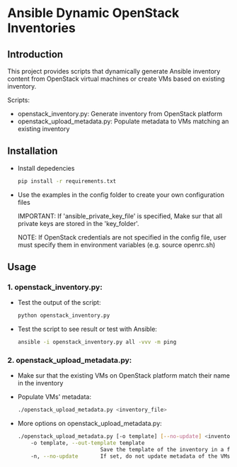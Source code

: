 # Ansible Dynamic OpenStack Inventories

## Introduction

This project provides scripts that dynamically generate Ansible inventory
content from OpenStack virtual machines or create VMs based on existing
inventory.

Scripts:

  - openstack_inventory.py: Generate inventory from OpenStack platform
  - openstack_upload_metadata.py: Populate metadata to VMs matching an existing inventory


## Installation

- Install depedencies
    ```sh
    pip install -r requirements.txt
    ```
- Use the examples in the config folder to create your own configuration files
  
  IMPORTANT: If 'ansible_private_key_file' is specified,
             Make sur that all private keys are stored in the 'key_folder'.

  NOTE: If OpenStack credentials are not specified in the config file, user must 
        specify them in environment variables (e.g. source openrc.sh)

## Usage

### 1. openstack_inventory.py:

- Test the output of the script:
    ```sh
    python openstack_inventory.py
    ```
- Test the script to see result or test with Ansible:
    ```sh
    ansible -i openstack_inventory.py all -vvv -m ping
    ```

### 2. openstack_upload_metadata.py:

- Make sur that the existing VMs on OpenStack platform match their name in the inventory

- Populate VMs' metadata:
    ```sh
    ./openstack_upload_metadata.py <inventory_file>
    ```

- More options on openstack_upload_metadata.py:
    ```sh
    ./openstack_upload_metadata.py [-o template] [--no-update] <inventory_file>
        -o template, --out-template template
                              Save the template of the inventory in a file
        -n, --no-update       If set, do not update metadata of the VMs
    ```
    

